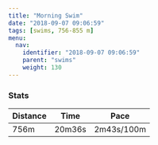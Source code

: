 ```yaml
---
title: "Morning Swim"
date: "2018-09-07 09:06:59"
tags: [swims, 756-855 m]
menu:
  nav:
    identifier: "2018-09-07 09:06:59"
    parent: "swims"
    weight: 130
---
```


### Stats

| Distance | Time | Pace |
|----------|------|------|
|756m|20m36s|2m43s/100m|
